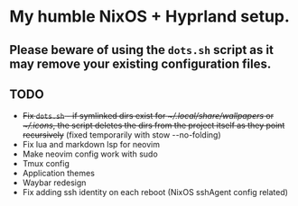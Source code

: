 # My humble NixOS + Hyprland setup.
## Please beware of using the `dots.sh` script as it may remove your existing configuration files.
## TODO
* ~~Fix `dots.sh` - if symlinked dirs exist for _~/.local/share/wallpapers_ or _~/.icons_, the script deletes the dirs from the project itself as they point recursively~~ (fixed temporarily with stow --no-folding)
* Fix lua and markdown lsp for neovim
* Make neovim config work with sudo
* Tmux config
* Application themes
* Waybar redesign
* Fix adding ssh identity on each reboot (NixOS sshAgent config related)
